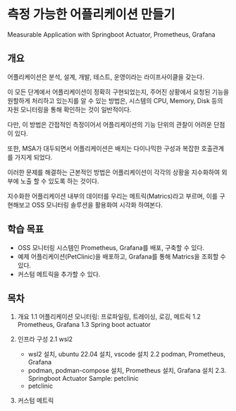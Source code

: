 # 측정 가능한 어플리케이션 만들기
Measurable Application with Springboot Actuator, Prometheus, Grafana

## 개요
어플리케이션은 분석, 설계, 개발, 테스트, 운영이라는 라이프사이클을 갖는다.

이 모든 단계에서 어플리케이션이 정확히 구현되었는지, 주어진 상황에서 요청된 기능을 원할하게 처리하고 있는지를 알 수 있는 방법은, 시스템의 CPU, Memory, Disk 등의 자원 모니터링을 통해 확인하는 것이 일반적이다.

다만, 이 방법은 간접적인 측정이어서 어플리케이션의 기능 단위의 관찰이 어려운 단점이 있다.

또한, MSA가 대두되면서 어플리케이션은 배치는 다이나믹한 구성과 복잡한 호출관계를 가지게 되었다.

이러한 문제를 해결하는 근본적인 방법은 어플리케이션이 각각의 상황을 지수화하여 외부에 노출 할 수 있도록 하는 것이다. 

지수화한 어플리케이션 내부의 데이터를 우리는 메트릭(Matrics)라고 부르며, 이를 구현해보고 OSS 모니터링 솔루션을 활용화여 시각화 하여본다.

## 학습 목표
* OSS 모니터링 시스템인 Prometheus, Grafana를 배포, 구축할 수 있다.
* 예제 어플리케이션(PetClinic)을 배포하고, Grafana를 통해 Matrics을 조회할 수 있다.
* 커스텀 메트릭을 추가할 수 있다.

## 목차

1. 개요
  1.1 어플리케이션 모니터링: 프로파일링, 트레이싱, 로깅, 메트릭
  1.2 Prometheus, Grafana
  1.3 Spring boot actuator

2. 인프라 구성
  2.1 wsl2
    - wsl2 설치, ubuntu 22.04 설치, vscode 설치
  2.2 podman, Prometheus, Grafana
    - podman, podman-compose 설치, Prometheus 설치, Grafana 설치
  2.3. Springboot Actuator Sample: petclinic
    - petclinic 

3. 커스텀 메트릭
